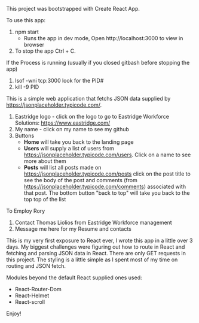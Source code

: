 This project was bootstrapped with Create React App.

To use this app:
1. npm start
     - Runs the app in dev mode, Open http://localhost:3000 to view in browser
2. To stop the app Ctrl + C.

If the Process is running (usually if you closed gitbash before stopping the app)
1. lsof -wni tcp:3000 
    look for the PID#
2. kill -9 PID

This is a simple web application that fetchs JSON data supplied by https://jsonplaceholder.typicode.com/.
1. Eastridge logo - click on the logo to go to Eastridge Workforce Solutions: https://www.eastridge.com/
2. My name - click on my name to see my github
3. Buttons 
    - **Home** will take you back to the landing page
    - **Users** will supply a list of users from https://jsonplaceholder.typicode.com/users.  Click on a name to see more about them
    - **Posts** will list all posts made on https://jsonplaceholder.typicode.com/posts  click on the post title to see the body of the post and comments (from https://jsonplaceholder.typicode.com/comments) associated with that post.  The bottom button "back to top" will take you back to the top top of the list

To Employ Rory
1. Contact Thomas Liolios from Eastridge Workforce management
2. Message me here for my Resume and contacts

This is my very first exposure to React ever, I wrote this app in a little over 3 days. My biggest challenges were figuring out how to route in React and fetching and parsing JSON data in React.  There are only GET requests in this project.  The styling is a little simple as I spent most of my time on routing and JSON fetch.

Modules beyond the default React supplied ones used:
* React-Router-Dom
* React-Helmet
* React-scroll

Enjoy!